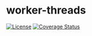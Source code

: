 # worker-threads

[![License](https://img.shields.io/github/license/bauerch/worker-threads)](LICENSE)
[![Coverage Status](https://coveralls.io/repos/github/bauerch/worker-threads/badge.svg?branch=main)](https://coveralls.io/github/bauerch/worker-threads?branch=main)
